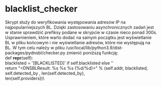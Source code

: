 # blacklist_checker
Skrypt służy do weryfikowania występowania adresów IP na najpopularniejszych BL. Dzięki zastosowaniu asynchronicznych zadań jest w stanie sprawdzić prefiksy podane w skrypcie w czasie nieco ponad 300s.\
Usprawnieniem, które warto dodać na samym początku jest wyświetlanie BL w pliku końcowym i nie wyświetlanie adresów, które nie występują na BL. W tym celu należy w pliku /usr/local/lib/python3.9/dist-packages/pydnsbl/checker.py zmienić poniższą funkcję:\
    def __repr__(self):\
        blacklisted = '[BLACKLISTED]' if self.blacklisted else ''\
        return "<DNSBLResult: %s %s %s (%d/%d)>" % (self.addr, blacklisted, self.detected_by , len(self.detected_by),\
                                                 len(self.providers))\
